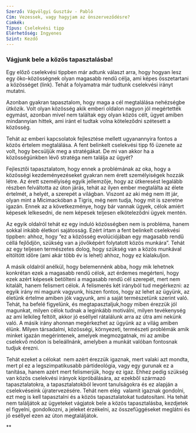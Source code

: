 ```yaml
---
Szerző: Vágvölgyi Gusztáv - Pabló
Cím: Vezessek, vagy hagyjam az önszerveződésre?
Cimkék: 
Típus: Cselekvési tipp
Elérhetőség: Ingyenes
Szint: Kezdő
---
```

### Vágjunk bele a közös tapasztalásba!

Egy előző cselekvési tippben már adtunk választ arra, hogy hogyan lesz egy öko-közösségnek olyan magasabb rendű célja, ami képes összetartani a közösséget (link). Tehát a folyamatra már tudtunk cselekvési irányt mutatni.

Azonban gyakran tapasztalom, hogy maga a cél megtalálása nehézségbe ütközik. Volt olyan közösség akik emberi oldalon nagyon jól megértették egymást, azonban mivel nem találtak egy olyan közös célt, ügyet amiben mindannyian hittek, ami iránt el tudtak volna köteleződni szétesett a közösség.

Tehát az emberi kapcsolatok fejlesztése mellett ugyanannyira fontos a közös értelem megtalálása. A fent belinkelt cselekvési tipp fő üzenete az volt, hogy becsüljük meg a stratégákat. De mi van akkor ha a közösségünkben lévő stratéga nem találja az ügyét?

Fejlesztői tapasztalatom, hogy ennek a problémának az oka, hogy a közösségi kezdeményezéseket gyakran nem érett személyiségek hozzák létre. Az érett személyiség egyik jellemzője, hogy az útkeresést legalább részben felváltotta az úton járás, tehát az ilyen ember megtalálta az élete értelmét, a helyét, a szerepét a világban. Viszont az aki még nem itt jár, olyan mint a Micimackóban a Tigris, még nem tudja, hogy mit is szeretne igazán. Ennek az a következménye, hogy bár vannak ügyek, célok amiért képesek lelkesedni, de nem képesek teljesen elköteleződni ügyek mentén.

Az egyik oldalról tehát ez egy induló közösségben nem is probléma, hanem sokkal inkább életkori sajátosság. Ezért írtam a fent belinkelt cselekvési tippben: ahhoz, hogy “ez a közösség evolúciójában egy magasabb rendű céllá fejlődjön, szükség van a jövőképért folytatott közös munkára”. Tehát az egy teljesen természetes dolog, hogy szükség van a közös munkával eltöltött időre (ami akár több év is lehet) ahhoz, hogy ez kialakuljon.

A másik oldalról anélkül, hogy belemennénk abba, hogy mik lehetnek konkrétan ezek a magasabb rendű célok, azt érdemes megérteni, hogy ezek azért képesek betölteni a magasabb rendű cél szerepét, mert nem kitalált, hanem felismert célok. A felismerés két irányból tud megérkezni: az egyik irány mi magunk vagyunk, hiszen fontos, hogy az lehet az ügyünk, az életünk értelme amiben jók vagyunk, ami a saját természetünk szerint való. Tehát, ha befelé figyelünk, és megtapasztaljuk,hogy miben érezzük jól magunkat, milyen célok tudnak a leginkább motiválni, milyen tevékenység az ami lelkileg feltölt, akkor jó eséllyel rátalálunk arra az útra ami nekünk való. A másik irány ahonnan megérkezhet az ügyünk az a világ amiben élünk. Milyen társadalmi, közösségi, környezeti, természeti problémák amik minket igazán megérintenek, amelyek megmozgatnak, mi az amibe cselekvő módon is beleállnánk, amelyben a munkát valóban fontosnak tudjuk érezni.

Tehát ezeket a célokat  nem azért érezzük igaznak, mert valaki azt mondta, mert pl ez a legszimpatikusabb pártideológia, vagy egy gurunak ez a tanítása, hanem azért mert felismerjük, hogy ez igaz. Ehhez pedig szükség van közös cselekvési irányok kipróbálására, az ezekből származó tapasztalatokra, a tapasztalatokból levont tanulságokra és ez alapján a cselekvéseink újratervezésére. Tehát nem elég  valamit igaznak gondolni, ezt meg is kell tapasztalni és a közös tapasztalatokat tudatosítani. Ha tehát nem találjátok az ügyeteket vágjatok bele a közös tapasztalásba, kezdjetek el figyelni, gondolkozni, a jeleket érzékelni, az összefüggéseket meglátni és jó eséllyel ezen az úton megtaláljátok.

**